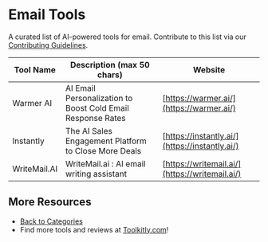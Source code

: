 # Email Tools

A curated list of AI-powered tools for email. Contribute to this list via our [Contributing Guidelines](https://github.com/ToolkitlyAI/awesome-ai-tools/blob/master/CONTRIBUTING.md).

| Tool Name | Description (max 50 chars) | Website |
|-----------|----------------------------|---------|
| Warmer AI | AI Email Personalization to Boost Cold Email Response Rates | [https://warmer.ai/](https://warmer.ai/) |
| Instantly | The AI Sales Engagement Platform to Close More Deals | [https://instantly.ai/](https://instantly.ai/) |
| WriteMail.AI | WriteMail.ai : AI email writing assistant | [https://writemail.ai/](https://writemail.ai/) |

## More Resources
- [Back to Categories](https://github.com/ToolkitlyAI/awesome-ai-tools/blob/master/README.md)
- Find more tools and reviews at [Toolkitly.com](https://toolkitly.com)!
